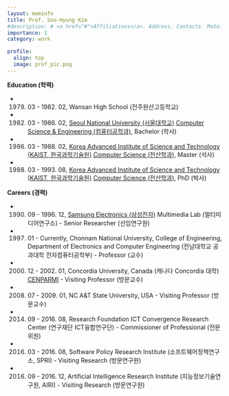 ```yaml
---
layout: meminfo
title: Prof. Soo-Hyung Kim
#description: # <a href="#">Affiliations</a>. Address. Contacts. Moto. Etc.
importance: 1
category: work

profile:
  align: top
  image: prof_pic.png
---
```



**Education (학력)**

-   1979. 03 - 1982. 02, Wansan High School (전주완산고등학교)

-   1982. 03 - 1986. 02, [Seoul National University (서울대학교)](http://www.snu.ac.kr)  [Computer Science & Engineering (컴퓨터공학과)](http://wwwcomp.snu.ac.kr), Bachelor (학사)
-   1986. 03 - 1988. 02, [Korea Advanced Institute of Science and Technology (KAIST, 한국과학기술원)](http://www.kaist.ac.kr)  [Computer Science (전산학과)](http://cs.kaist.ac.kr), Master (석사)
-   1988. 03 - 1993. 08, [Korea Advanced Institute of Science and Technology (KAIST, 한국과학기술원)](http://www.kaist.ac.kr)  [Computer Science (전산학과)](http://cs.kaist.ac.kr), PhD (박사)




**Careers (경력)**

-   1990. 09 - 1996. 12, [Samsung Electronics (삼성전자)](http://www.samsung.co.kr) Multimedia Lab (멀티미디어연구소) - Senior Researcher (선임연구원)
-   1997. 01 - Currently, Chonnam National University, College of Engineering, Department of Electronics and Computer Engineering (전남대학교 공과대학 전자컴퓨터공학부) - Professor (교수)
-   2000. 12 - 2002. 01, Concordia University, Canada (캐나다 Concordia 대학) [CENPARMI](http://www.cenparmi.concordia.ca) - Visiting Professor (방문교수)
-   2008. 07 - 2009. 01, NC A&T State University, USA - Visiting Professor (방문교수)
-   2014. 09 - 2016. 08, Research Foundation ICT Convergence Research Center (연구재단 ICT융합연구단) - Commissioner of Professional (전문위원)
-   2016. 03 - 2016. 08, Software Policy Research Institute (소프트웨어정책연구소, SPRI) - Visiting Research (방문연구원)
-   2016. 09 - 2016. 12, Artificial Intelligence Research Institute (지능정보기술연구원, AIRI) - Visiting Research (방문연구원)
